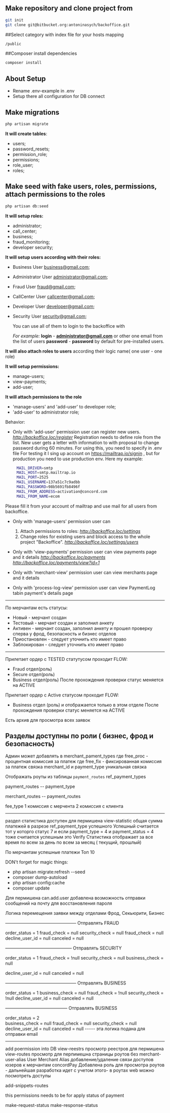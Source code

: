 ## Make repository and clone project from 
```bash 
git init
git clone git@bitbucket.org:antoninasych/backoffice.git
```
##Select category with index file for your hosts mapping
```bash 
/public
```

##Composer install dependencies
```bash 
composer install
```
## About Setup
- Rename .env-example in .env
- Setup there all configuration for DB connect
 
## Make migrations
```bash 
php artisan migrate
```
  **It will create tables**:
  
- users;
- password_resets;
- permission_role;
- permissions;
- role_user;
- roles;


## Make seed with fake users, roles, permissions, attach permissions to the roles
```bash 
php artisan db:seed
```

**It will setup roles:**

- administrator;	 
- call_center; 	
- business;	 
- fraud_monitoring;	 	
- developer security;	
 
**It will setup users according with their roles:**

- Business User	business@gmail.com;	 
- Administrator User	administrator@gmail.com; 
- Fraud User	fraud@gmail.com;	 
- CallCenter User	callcenter@gmail.com;	 
- Developer User	developer@gmail.com;	 
- Security User	security@gmail.com;
  
  You can use all of them to login to the backoffice with 
  
  _For example:_
  **login** - **administrator@gmail.com** or other one email from the list of users
  **password** - **password** by default for pre-installed users.
  
        
**It will also attach roles to users** according their logic name( one user - one role)

**It will setup permissions:**
 - manage-users;
 - view-payments;
 - add-user;

**It will attach permissions to the role** 
 - 'manage-users' and 'add-user' to developer role;
 - 'add-user' to administrator role;

Behavior:

 - Only with 'add-user' permission user can register new users.
     _http://backoffice.loc/register_
     Registration needs to define role from the list.
     New user gets a letter with information to with proposal to change password during 60 minutes.
     For using this, you need to specify in .env file
     For testing it I sing up account on https://mailtrap.io/signin ,
      but for production you need to use production env.
     Here my example:
```bash 
     MAIL_DRIVER=smtp
     MAIL_HOST=smtp.mailtrap.io
     MAIL_PORT=2525
     MAIL_USERNAME=137a51c7c9adbb
     MAIL_PASSWORD=98b5691fb8496f
     MAIL_FROM_ADDRESS=activation@concord.com
     MAIL_FROM_NAME=ecom
```
   Please fill it from your account of mailtrap and use mail for all users from backoffice.
     
 - Only with 'manage-users' permission user can 
   1. Attach permissions to roles:
     _http://backoffice.loc/settings_
   2. Change roles for existing users and block access to the whole project "Backoffice".
    _http://backoffice.loc/settings/users_
    
 - Only with 'view-payments'  permission user can view payments page and it details
    _http://backoffice.loc/payments_
    _http://backoffice.loc/payments/view?id=1_
 
  - Only with 'merchant-view'  permission user can view merchants page and it details
  - Only with 'process-log-view'  permission user can view PaymentLog tabin payment's details page
  
---------
По мерчантам есть статусы:
 - Новый   - мерчант создан 
 - Тестовый - мерчант создан и заполнил анкету
 - Активен - мерчант создан, заполнил анкету и прошел проверку сперва у фрод, безопасность и бизнес отделов
 - Приостановлен - следует уточнить кто имеет право
 - Заблокирован - следует уточнить кто имеет право
 
----------------------- 
 Прилетает ордер с TESTED статутусом проходит FLOW:
 - Fraud отдел(роль)
 - Secure отдел(роль)
 - Business отдел(роль)
 После прохождения проверки статус меняется на ACTIVE
 
 
Прилетает ордер с Active статусом проходит FLOW:
  - Business отдел (роль) и отображается только в этом отделе
После прохождения проверки статус меняется на ACTIVE  

Есть архив для просмотра всех заявок

Разделы доступны по роли ( бизнес, фрод и безопасность)
----------

Админ может добавлять в merchant_pament_types
где free_proc - процентная комиссия за платеж
где free_fix - фиксированная комиссия за платеж
связка merchant_id и payment_type уникальная связка

Отображать роуты из таблицы `payment_routes` ref_payment_types

payment_routes --  payment_type

merchant_routes -- payment_routes

fee_type
1 комиссия с мерчента
2 комиссия с клиента

-------
раздел статистика доступен для пермишена view-statistic
общая сумма платежей в разрезе ref_payment_type успешного
Успешный считается тот у которго статус 7 и если payment_type = 4 и payment_status = 4 тоже считается успешным
это Verify
Статистика отображает 
за все время по всем
за день по всем
за месяц ( текущий, прошлый)

По мерчантам успешные платежи Топ 10
 
 
 DON't forget for magic things:
 - php artisan migrate:refresh --seed
 - composer dump-autoload
 - php artisan config:cache  
 - composer update
 
Для пермишена can.add.user добавлена возможность отправки сообщений на почту для восстановления пароля

Логика перемещения заявки между отделами Фрод, Секьюрити, Бизнес 


————————————————
Отправлять FRAUD

order_status = 1
fraud_check = null
security_check = null
fraud_check = null
decline_user_id = null
canceled = null


———————————————
Отправлять SECURITY

order_status = 1
fraud_check = !null
security_check = null
business_check = null

decline_user_id = null
canceled = null


 ————————————————
Отправлять BUSINESS

order_status = 1
business_check = null
fraud_check = !null
security_check = !null
decline_user_id = null
canceled = null

——————————————
Отправлять BUSINESS

order_status = 2  
business_check = null
fraud_check = null
security_check = null
decline_user_id = null
canceled = null
 -----  эта логика подана для отправки email
 
 
 ------------------------------------------
 add poermission into DB
 view-reestrs просмотр реестров для пермишена
 view-routes просмотр для перпимешна страницы роутов без 
 merchant-user-alias  User Merchant Alias добавление/удаление связи доступов юзеров к мерчантам concordPay
  Добавлена роль для просмотра роутов - дальнейшая разработка идет с учетом этого- в роутах web можно посмотреть доступы
  
  add-snippets-routes
  
  this permissions needs to be for apply status of payment
  
   make-request-status
   make-response-status